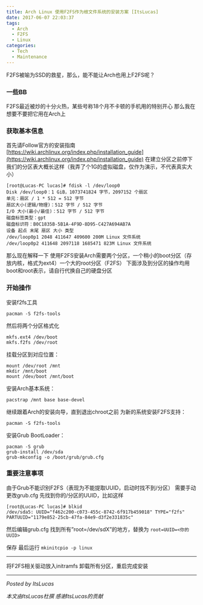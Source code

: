 ```yaml
---
title: Arch Linux 使用F2FS作为根文件系统的安装方案 [ItsLucas]
date: 2017-06-07 22:03:37
tags:
  - Arch
  - F2FS
  - Linux
categories:
  - Tech
  - Maintenance
---
```


F2FS被喻为SSD的救星，那么，能不能让Arch也用上F2FS呢？

### 一些BB
F2FS最近被炒的十分火热，某些号称18个月不卡顿的手机用的特别开心
那么我在想要不要把它用在Arch上

### 获取基本信息
首先请Follow官方的安装指南
[https://wiki.archlinux.org/index.php/installation_guide](https://wiki.archlinux.org/index.php/installation_guide)
在建立分区之前停下
我们的分区表大概长这样（我弄了个1G的虚拟磁盘，仅作为演示，不代表真实大小）
```
[root@Lucas-PC lucas]# fdisk -l /dev/loop0
Disk /dev/loop0：1 GiB，1073741824 字节，2097152 个扇区
单元：扇区 / 1 * 512 = 512 字节
扇区大小(逻辑/物理)：512 字节 / 512 字节
I/O 大小(最小/最佳)：512 字节 / 512 字节
磁盘标签类型：gpt
磁盘标识符：B0C1835B-5B1A-4F9D-8D95-C427A694AB7A
设备 起点 末尾 扇区 大小 类型
/dev/loop0p1 2048 411647 409600 200M Linux 文件系统
/dev/loop0p2 411648 2097118 1685471 823M Linux 文件系统
```
那么现在解释一下
使用F2FS安装Arch需要两个分区，一个稍小的boot分区（存放内核，格式为ext4）一个大的root分区（F2FS）
下面涉及到分区的操作均用boot和root表示，请自行代换自己的硬盘分区

### 开始操作

安装f2fs工具
```
pacman -S f2fs-tools
```

然后将两个分区格式化
```
mkfs.ext4 /dev/boot
mkfs.f2fs /dev/root
```

挂载分区到对应位置：
```
mount /dev/root /mnt
mkdir /mnt/boot
mount /dev/boot /mnt/boot
```

安装Arch基本系统：
```
pacstrap /mnt base base-devel
```

继续跟着Arch的安装向导，直到退出chroot之前
为新的系统安装F2FS支持：
```
pacman -S f2fs-tools
```

安装Grub BootLoader：
```
pacman -S grub
grub-install /dev/sda
grub-mkconfig -o /boot/grub/grub.cfg
```

### 重要注意事项
由于Grub不能识别F2FS（表现为不能提取UUID，启动时找不到/分区）
需要手动更改grub.cfg
先找到你的/分区的UUID，比如这样
```
[root@Lucas-PC lucas]# blkid
/dev/sda5: UUID="f462c200-c073-455c-8742-6f917b459018" TYPE="f2fs" PARTUUID="1179e852-25cb-47fa-84e9-d3f2e331835c"
```

然后编辑grub.cfg
找到所有”root=/dev/sdX”的地方，替换为
`root=UUID=<你的UUID>`

保存
最后运行
`mkinitcpio -p linux`

------

将F2FS相关驱动放入initramfs
卸载所有分区，重启完成安装

------

*Posted by ItsLucas*

*本文由ItsLucas杜撰 感谢ItsLucas的贡献*


